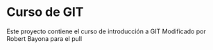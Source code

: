 # Curso de GIT

Este proyecto contiene el curso de introducción a GIT
Modificado por Robert Bayona
para el pull
